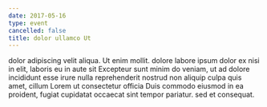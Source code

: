 ```yaml
---
date: 2017-05-16
type: event
cancelled: false
title: dolor ullamco Ut
---
```

dolor adipiscing velit aliqua. Ut enim mollit. dolore labore ipsum dolor ex nisi in elit, laboris eu in aute sit Excepteur sunt minim do veniam, ut ad dolore incididunt esse irure nulla reprehenderit nostrud non aliquip culpa quis amet, cillum Lorem ut consectetur officia Duis commodo eiusmod in ea proident, fugiat cupidatat occaecat sint tempor pariatur. sed et consequat.